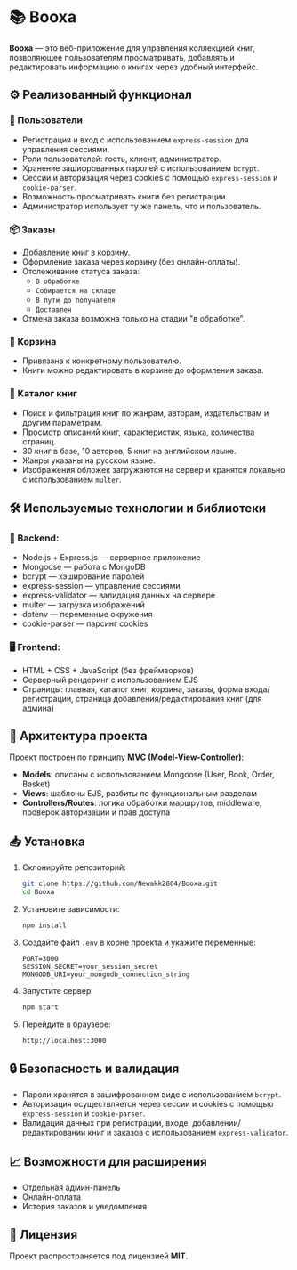 # 📚 Booxa

**Booxa** — это веб-приложение для управления коллекцией книг, позволяющее пользователям просматривать, добавлять и редактировать информацию о книгах через удобный интерфейс.

## ⚙️ Реализованный функционал

### 👥 Пользователи
- Регистрация и вход с использованием `express-session` для управления сессиями.
- Роли пользователей: гость, клиент, администратор.
- Хранение зашифрованных паролей с использованием `bcrypt`.
- Сессии и авторизация через cookies с помощью `express-session` и `cookie-parser`.
- Возможность просматривать книги без регистрации.
- Администратор использует ту же панель, что и пользователь.

### 📦 Заказы
- Добавление книг в корзину.
- Оформление заказа через корзину (без онлайн-оплаты).
- Отслеживание статуса заказа:
  - `В обработке`
  - `Собирается на складе`
  - `В пути до получателя`
  - `Доставлен`
- Отмена заказа возможна только на стадии "в обработке".

### 🛒 Корзина
- Привязана к конкретному пользователю.
- Книги можно редактировать в корзине до оформления заказа.

### 📖 Каталог книг
- Поиск и фильтрация книг по жанрам, авторам, издательствам и другим параметрам.
- Просмотр описаний книг, характеристик, языка, количества страниц.
- 30 книг в базе, 10 авторов, 5 книг на английском языке.
- Жанры указаны на русском языке.
- Изображения обложек загружаются на сервер и хранятся локально с использованием `multer`.

## 🛠 Используемые технологии и библиотеки

### 📌 Backend:
- Node.js + Express.js — серверное приложение
- Mongoose — работа с MongoDB
- bcrypt — хэширование паролей
- express-session — управление сессиями
- express-validator — валидация данных на сервере
- multer — загрузка изображений
- dotenv — переменные окружения
- cookie-parser — парсинг cookies

### 🖥️ Frontend:
- HTML + CSS + JavaScript (без фреймворков)
- Серверный рендеринг с использованием EJS
- Страницы: главная, каталог книг, корзина, заказы, форма входа/регистрации, страница добавления/редактирования книг (для админа)

## 🧱 Архитектура проекта

Проект построен по принципу **MVC (Model-View-Controller)**:

- **Models**: описаны с использованием Mongoose (User, Book, Order, Basket)
- **Views**: шаблоны EJS, разбиты по функциональным разделам
- **Controllers/Routes**: логика обработки маршрутов, middleware, проверок авторизации и прав доступа

## 📥 Установка

1. Склонируйте репозиторий:
   ```bash
   git clone https://github.com/Newakk2804/Booxa.git
   cd Booxa
   ```

2. Установите зависимости:
   ```bash
   npm install
   ```

3. Создайте файл `.env` в корне проекта и укажите переменные:
   ```env
   PORT=3000
   SESSION_SECRET=your_session_secret
   MONGODB_URI=your_mongodb_connection_string
   ```

4. Запустите сервер:
   ```bash
   npm start
   ```

5. Перейдите в браузере:
   ```
   http://localhost:3000
   ```

## 🔒 Безопасность и валидация

- Пароли хранятся в зашифрованном виде с использованием `bcrypt`.
- Авторизация осуществляется через сессии и cookies с помощью `express-session` и `cookie-parser`.
- Валидация данных при регистрации, входе, добавлении/редактировании книг и заказов с использованием `express-validator`.

## 📈 Возможности для расширения

- Отдельная админ-панель
- Онлайн-оплата
- История заказов и уведомления

## 📃 Лицензия

Проект распространяется под лицензией **MIT**.
